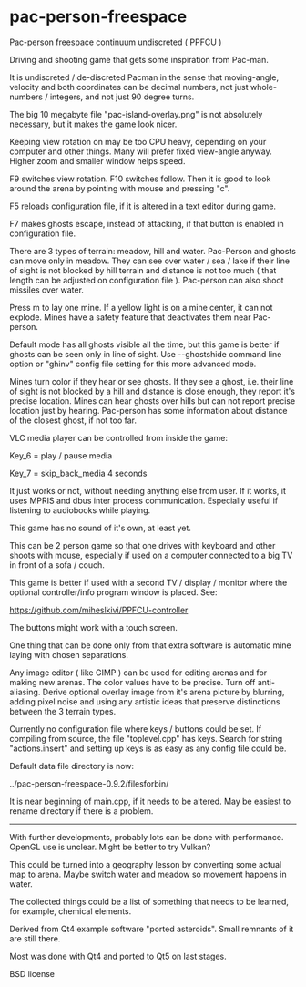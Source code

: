 # pac-person-freespace

Pac-person freespace continuum undiscreted ( PPFCU )

Driving and shooting game that gets some inspiration from Pac-man. 

It is undiscreted / de-discreted Pacman in the sense that moving-angle, velocity and both coordinates can be decimal numbers, not just whole-numbers / integers, and not just 90 degree turns.

The big 10 megabyte file "pac-island-overlay.png" is not absolutely necessary, but it makes the game look nicer.

Keeping view rotation on may be too CPU heavy, depending on your computer and other things. Many will prefer fixed view-angle anyway. Higher zoom and smaller window helps speed.

F9 switches view rotation. F10 switches follow. Then it is good to look around the arena by pointing with mouse and pressing "c".

F5 reloads configuration file, if it is altered in a text editor during game.

F7 makes ghosts escape, instead of attacking, if that button is enabled in configuration file.

There are 3 types of terrain: meadow, hill and water. Pac-Person and ghosts can move only in meadow. They can see over water / sea / lake if their line of sight is not blocked by hill terrain and distance is not too much ( that length can be adjusted on configuration file ). Pac-person can also shoot missiles over water. 

Press m to lay one mine. If a yellow light is on a mine center, it can not explode. Mines have a safety feature that deactivates them near Pac-person. 

Default mode has all ghosts visible all the time, but this game is better if ghosts can be seen only in line of sight. Use --ghostshide command line option or "ghinv" config file setting for this more advanced mode.

Mines turn color if they hear or see ghosts. If they see a ghost, i.e. their line of sight is not blocked by a hill and distance is close enough, they report it's precise location. Mines can hear ghosts over hills but can not report precise location just by hearing. Pac-person has some information about distance of the closest ghost, if not too far.

VLC media player can be controlled from inside the game:

Key_6 = play / pause media

Key_7 = skip_back_media 4 seconds

It just works or not, without needing anything else from user. If it works, it uses MPRIS and dbus inter process communication. Especially useful if listening to audiobooks while playing.

This game has no sound of it's own, at least yet.

This can be 2 person game so that one drives with keyboard and other shoots with mouse, especially if used on a computer connected to a big TV in front of a sofa / couch.

This game is better if used with a second TV / display / monitor where the optional controller/info program window is placed. See:

https://github.com/miheslkivi/PPFCU-controller

The buttons might work with a touch screen. 

One thing that can be done only from that extra software is automatic mine laying with chosen separations.

Any image editor ( like GIMP ) can be used for editing arenas and for making new arenas. The color values have to be precise. Turn off anti-aliasing. Derive optional overlay image from it's arena picture by blurring, adding pixel noise and using any artistic ideas that preserve distinctions between the 3 terrain types.

Currently no configuration file where keys / buttons could be set. If compiling from source, the file "toplevel.cpp" has keys. Search for string "actions.insert" and setting up keys is as easy as any config file could be.

Default data file directory is now:

../pac-person-freespace-0.9.2/filesforbin/

It is near beginning of main.cpp, if it needs to be altered. May be easiest to rename directory if there is a problem.

---------------------------------------

With further developments, probably lots can be done with performance. OpenGL use is unclear. Might be better to try Vulkan?

This could be turned into a geography lesson by converting some actual map to arena.
Maybe switch water and meadow so movement happens in water.

The collected things could be a list of something that needs to be learned, for example, chemical elements.

Derived from Qt4 example software "ported asteroids". Small remnants of it are still there.

Most was done with Qt4 and ported to Qt5 on last stages.

BSD license




